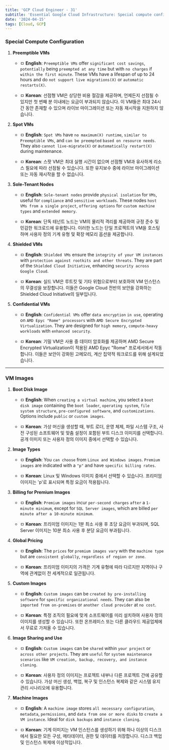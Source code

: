 ```yaml
---
title: 'GCP Cloud Engineer - 31'
subtitle: 'Essential Google Cloud Infrastructure: Special compute configurations / Images'
date: '2024-04-15'
tags: [Cloud, GCP]
---
```


### Special Compute Configuration

1. **Preemptible VMs**
   
   - ㅁ **English**: `Preemptible VMs` offer `significant cost savings`, `potentially` being `preempted at any time` but with `no charges` if `within the first minute`. These VMs have a lifespan of up to 24 hours and do `not support live migrations(X)` or `automatic restarts(X)`.
   
   - ㅁ **Korean**: 선점형 VM은 상당한 비용 절감을 제공하며, 언제든지 선점될 수 있지만 첫 번째 분 이내에는 요금이 부과되지 않습니다. 이 VM들은 최대 24시간 동안 존재할 수 있으며 라이브 마이그레이션 또는 자동 재시작을 지원하지 않습니다.

2. **Spot VMs**
   
   - ㅁ **English**: `Spot VMs` have `no maximum(X) runtime`, `similar to Preemptible VMs`, and `can be preempted` `based on resource needs`. They also `cannot live-migrate(X)` or a`utomatically restart(X)` during maintenance.
   
   - ㅁ **Korean**: 스팟 VM은 최대 실행 시간이 없으며 선점형 VM과 유사하게 리소스 필요에 따라 선점될 수 있습니다. 또한 유지보수 중에 라이브 마이그레이션 또는 자동 재시작을 할 수 없습니다.

3. **Sole-Tenant Nodes**
   
   - ㅁ **English**: `Sole-tenant nodes` provide `physical isolation` for `VMs`, useful for `compliance` and `sensitive workloads`. These nodes `host VMs from a single project`, `offering options` for `custom machine types` and `extended memory`.
   
   - ㅁ **Korean**: 단독 테넌트 노드는 VM의 물리적 격리를 제공하여 규정 준수 및 민감한 워크로드에 유용합니다. 이러한 노드는 단일 프로젝트의 VM을 호스팅하며 사용자 정의 기계 유형 및 확장 메모리 옵션을 제공합니다.

4. **Shielded VMs**
   
   - ㅁ **English**: `Shielded VMs` ensure the `integrity of your VM instances` with `protection against rootkits and other threats`. They are part of the `Shielded Cloud Initiative`, enhancing `security across Google Cloud`.
   
   - ㅁ **Korean**: 실드 VM은 루트킷 및 기타 위협으로부터 보호하여 VM 인스턴스의 무결성을 보장합니다. 이들은 Google Cloud 전반의 보안을 강화하는 Shielded Cloud Initiative의 일부입니다.

5. **Confidential VMs**
   
   - ㅁ **English**: `Confidential VMs` offer `data encryption` `in use`, operating on `AMD Epyc "Rome" processors` with `AMD Secure Encrypted Virtualization`. They are designed for `high memory`, `compute-heavy workloads` with `enhanced security`.
   
   - ㅁ **Korean**: 기밀 VM은 사용 중 데이터 암호화를 제공하며 AMD Secure Encrypted Virtualization이 적용된 AMD Epyc "Rome" 프로세서에서 작동합니다. 이들은 보안이 강화된 고메모리, 계산 집약적 워크로드를 위해 설계되었습니다.


--------

### VM Images

1. **Boot Disk Image**
   
   - ㅁ **English**: When `creating a virtual machine`, you select a `boot disk image` containing the `boot loader`, `operating system`, `file system structure`, `pre-configured software`, and `customizations`. Options include `public` or `custom images`.
   
   - ㅁ **Korean**: 가상 머신을 생성할 때, 부트 로더, 운영 체제, 파일 시스템 구조, 사전 구성된 소프트웨어 및 맞춤 설정이 포함된 부트 디스크 이미지를 선택합니다. 공개 이미지 또는 사용자 정의 이미지 중에서 선택할 수 있습니다.

2. **Image Types**
   
   - ㅁ **English**: You `can choose` from `Linux and Windows images`. `Premium images` are indicated with a `"p"` and have `specific billing rates`.
   
   - ㅁ **Korean**: Linux 및 Windows 이미지 중에서 선택할 수 있습니다. 프리미엄 이미지는 'p'로 표시되며 특정 요금이 적용됩니다.

3. **Billing for Premium Images**
   
   - ㅁ **English**: `Premium images` incur `per-second charges` `after` a `1-minute minimum`, except for `SQL Server images`, which are billed `per minute after a 10-minute minimum`.
   
   - ㅁ **Korean**: 프리미엄 이미지는 1분 최소 사용 후 초당 요금이 부과되며, SQL Server 이미지는 10분 최소 사용 후 분당 요금이 부과됩니다.

4. **Global Pricing**
   
   - ㅁ **English**: The `prices` for `premium images vary` with the `machine type` but are `consistent globally`, `regardless of region or zone`.
   
   - ㅁ **Korean**: 프리미엄 이미지의 가격은 기계 유형에 따라 다르지만 지역이나 구역에 관계없이 전 세계적으로 일관됩니다.

5. **Custom Images**
   
   - ㅁ **English**: `Custom images` can be `created by pre-installing software` for `specific organizational needs`. They can also be `imported from on-premises` or `another cloud provider` at `no cost`.
   
   - ㅁ **Korean**: 특정 조직의 필요에 맞게 소프트웨어를 미리 설치하여 사용자 정의 이미지를 생성할 수 있습니다. 또한 온프레미스 또는 다른 클라우드 제공업체에서 무료로 가져올 수 있습니다.

6. **Image Sharing and Use**
   
   - ㅁ **English**: `Custom images` can be `shared` within `your project` or `across other projects`. They are `useful` for `system maintenance scenarios` like `VM creation, backup, recovery, and instance cloning`.
   
   - ㅁ **Korean**: 사용자 정의 이미지는 프로젝트 내부나 다른 프로젝트 간에 공유할 수 있습니다. 가상 머신 생성, 백업, 복구 및 인스턴스 복제와 같은 시스템 유지 관리 시나리오에 유용합니다.

7. **Machine Images**
   
   - ㅁ **English**: A `machine image` stores `all necessary configuration`, `metadata`, `permissions`, and `data from one or more disks` to `create a VM instance`. Ideal for `disk backups` and `instance cloning`.
   
   - ㅁ **Korean**: 기계 이미지는 VM 인스턴스를 생성하기 위해 하나 이상의 디스크에서 필요한 모든 구성, 메타데이터, 권한 및 데이터를 저장합니다. 디스크 백업 및 인스턴스 복제에 이상적입니다.


